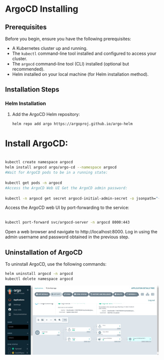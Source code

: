 # ArgoCD Installing
## Prerequisites

Before you begin, ensure you have the following prerequisites:

- A Kubernetes cluster up and running.
- The `kubectl` command-line tool installed and configured to access your cluster.
- The `argocd` command-line tool (CLI) installed (optional but recommended).
- Helm installed on your local machine (for Helm installation method).

## Installation Steps

### Helm Installation

1. Add the ArgoCD Helm repository:

   ```bash
   helm repo add argo https://argoproj.github.io/argo-helm
      ```
# Install ArgoCD:

   ```bash

kubectl create namespace argocd
helm install argocd argo/argo-cd --namespace argocd
#Wait for ArgoCD pods to be in a running state:

kubectl get pods -n argocd
#Access the ArgoCD Web UI Get the ArgoCD admin password:

kubectl -n argocd get secret argocd-initial-admin-secret -o jsonpath="{.data.password}" | base64 -d
   ```

Access the ArgoCD web UI by port-forwarding to the service:
   ```bash

kubectl port-forward svc/argocd-server -n argocd 8000:443
   ```

Open a web browser and navigate to http://localhost:8000. Log in using the admin username and password obtained in the previous step.

## Uninstallation of ArgoCD
To uninstall ArgoCD, use the following commands:

   ```bash
helm uninstall argocd -n argocd
kubectl delete namespace argocd
   ```


![Description](ARGO.jpg)


